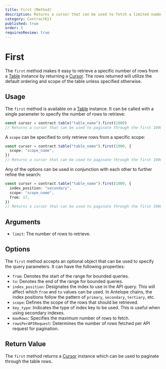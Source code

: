 ```yaml
---
title: First (Method)
description: Returns a cursor that can be used to fetch a limited number of rows from a smart contract table.
category: ContractKit
published: true
order: 5
requiresReview: true
---
```


# First

The `first` method makes it easy to retrieve a specific number of rows from a [Table](/docs/contract-kit/table-class) instance by returning a [Cursor](/docs/contract-kit/cursor). The rows returned will utilize the default ordering and scope of the table unless specified otherwise.

## Usage

The `first` method is available on a [Table](/docs/contract-kit/table-class) instance. It can be called with a single parameter to specify the number of rows to retrieve:

```typescript
const cursor = contract.table("table_name").first(1000)
// Returns a cursor that can be used to paginate through the first 1000 rows.
```

A `scope` can be specified to only retrieve rows from a specific scope:

```typescript
const cursor = contract.table("table_name").first(1000, {
  scope: "scope_name",
})
// Returns a cursor that can be used to paginate through the first 1000 rows of entries with the 'scope_name' scope.
```

Any of the options can be used in conjunction with each other to further refine the search:

```typescript
const cursor = contract.table("table_name").first(1000, {
  index_position: "secondary",
  scope: "scope_name",
  from: 17,
})
// Returns a cursor that can be used to paginate through the first 1000 rows of entries with the 'scope_name' scope, 'index_name' index, starting from index value 17.
```

## Arguments

- `limit`: The number of rows to retrieve.

## Options

The `first` method accepts an optional object that can be used to specify the query parameters. It can have the following properties:

- `from`: Denotes the start of the range for bounded queries.
- `to`: Denotes the end of the range for bounded queries.
- `index_position`: Designates the index to use in the API query. This will affect which `from` and `to` values can be used. In Antelope chains, the index positions follow the pattern of `primary`, `secondary`, `tertiary`, etc.
- `scope`: Defines the scope of the rows that should be retrieved.
- `key_type`: Indicates the type of index key to be used. This is useful when using secondary indexes.
- `maxRows`: Specifies the maximum number of rows to fetch.
- `rowsPerAPIRequest`: Determines the number of rows fetched per API request for pagination.

## Return Value

The `first` method returns a [Cursor](/docs/contract-kit/cursor) instance which can be used to paginate through the table rows.
